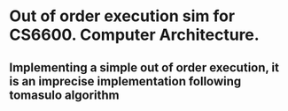 # Out of order execution sim for CS6600. Computer Architecture.
## Implementing a simple out of order execution, it is an imprecise implementation following tomasulo algorithm
